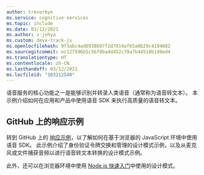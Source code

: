 ```yaml
---
author: trevorbye
ms.service: cognitive-services
ms.topic: include
ms.date: 03/12/2021
ms.author: v-johya
ms.custom: devx-track-js
ms.openlocfilehash: 9f3abc4ad6938b97f2d7d14af65a0b29c4184882
ms.sourcegitcommit: ec127596b5c56f8ba4d452c39a7b44510b140ed4
ms.translationtype: HT
ms.contentlocale: zh-CN
ms.lasthandoff: 03/12/2021
ms.locfileid: "103212540"
---
```

语音服务的核心功能之一是能够识别并转录人类语音（通常称为语音转文本）。 本示例介绍如何在应用和产品中使用语音 SDK 来执行高质量的语音转文本。

## <a name="react-sample-on-github"></a>GitHub 上的响应示例

转到 GitHub 上的 [响应示例](https://github.com/Azure-Samples/AzureSpeechReactSample)，以了解如何在基于浏览器的 JavaScript 环境中使用语音 SDK。 此示例介绍了身份验证令牌交换和管理的设计模式示例，以及从麦克风或文件捕获音频以进行语音转文本转换的设计模式示例。

此外，还可以在浏览器环境中使用 [Node.js 快速入门](/cognitive-services/speech-service/get-started-speech-to-text?tabs=script%2Cbrowser%2Cwindowsinstall&pivots=programming-language-nodejs)中使用的设计模式。

